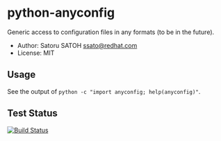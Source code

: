 python-anyconfig
=================

Generic access to configuration files in any formats (to be in the future).

* Author: Satoru SATOH <ssato@redhat.com>
* License: MIT


Usage
-------

See the output of `python -c "import anyconfig; help(anyconfig)"`.


Test Status
------------

[![Build Status](https://travis-ci.org/ssato/python-anyconfig.png)](https://travis-ci.org/ssato/python-anyconfig)
